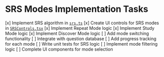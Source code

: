 # SRS Modes Implementation Tasks

[x] Implement SRS algorithm in [`srs.ts`](src/lib/srs.ts)
[x] Create UI controls for SRS modes in [`SRSControls.tsx`](src/components/SRSControls.tsx)
[x] Implement Repeat Mode logic
[x] Implement Study Mode logic
[x] Implement Discover Mode logic
[ ] Add mode switching functionality
[ ] Integrate with question database
[ ] Add progress tracking for each mode
[ ] Write unit tests for SRS logic
[ ] Implement mode filtering logic
[ ] Complete UI components for mode selection